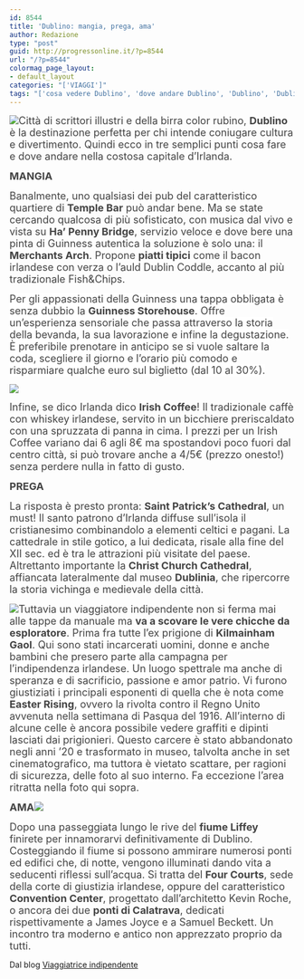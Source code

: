 ```yaml
---
id: 8544
title: 'Dublino: mangia, prega, ama'
author: Redazione
type: "post"
guid: http://progressonline.it/?p=8544
url: "/?p=8544"
colormag_page_layout:
- default_layout
categories: "['VIAGGI']"
tags: "['cosa vedere Dublino', 'dove andare Dublino', 'Dublino', 'Dublino turismo', 'Irlanda', 'Irlanda turismo', 'viaggi Dublino', 'viaggi Europa', 'viaggi Irlanda']"
---
```


<span style="font-size: 13.5pt; color: #444444;">![](https://progressonline.it/wp-content/uploads/2018/05/kilmainham-gaol-300x225.jpg)Città di scrittori illustri e della birra color rubino, **Dublino** è la destinazione perfetta per chi intende coniugare cultura e divertimento. Quindi ecco in tre semplici punti cosa fare e dove andare nella costosa capitale d’Irlanda.</span>

**<span style="font-size: 13.5pt; color: #444444;"> </span>**

**<span style="font-size: 13.5pt; color: #444444;">MANGIA</span>**

<span style="font-size: 13.5pt; color: #444444;">Banalmente, uno qualsiasi dei pub del caratteristico quartiere di **Temple Bar** può andar bene. Ma se state cercando qualcosa di più sofisticato, con musica dal vivo e vista su **Ha’ Penny Bridge**, servizio veloce e dove bere una pinta di Guinness autentica la soluzione è solo una: il **Merchants Arch**. Propone **piatti tipici** come il bacon irlandese con verza o l’auld Dublin Coddle, accanto al più tradizionale Fish&amp;Chips.</span>

<span style="font-size: 13.5pt; color: #444444;"> </span>

<span style="font-size: 13.5pt; color: #444444; background: white;">Per gli appassionati della Guinness una tappa obbligata è senza dubbio la **Guinness Storehouse**. Offre un’esperienza sensoriale che passa attraverso la storia della bevanda, la sua lavorazione e infine la degustazione. È preferibile prenotare in anticipo se si vuole saltare la coda, scegliere il giorno e l’orario più comodo e risparmiare qualche euro sul biglietto (dal 10 al 30%).</span>

![](https://progressonline.it/wp-content/uploads/2018/05/temple-bar-quartiere-300x200.jpg)

<span style="font-size: 13.5pt; color: #444444;">Infine, se dico Irlanda dico **Irish Coffee**! Il tradizionale caffè con whiskey irlandese, servito in un bicchiere preriscaldato con una spruzzata di panna in cima. I prezzi per un Irish Coffee variano dai 6 agli 8€ ma spostandovi poco fuori dal centro città, si può trovare anche a 4/5€ (prezzo onesto!) senza perdere nulla in fatto di gusto.</span>

**<span style="font-size: 13.5pt; color: #444444;"> </span>**

**<span style="font-size: 13.5pt; color: #444444;">PREGA</span>**

<span style="font-size: 13.5pt; color: #444444;">La risposta è presto pronta: **Saint Patrick’s Cathedral**, un must! Il santo patrono d’Irlanda diffuse sull’isola il cristianesimo combinandolo a elementi celtici e pagani. La cattedrale in stile gotico, a lui dedicata, risale alla fine del XII sec. ed è tra le attrazioni più visitate del paese. Altrettanto importante la **Christ Church Cathedral**, affiancata lateralmente dal museo **Dublinia**, che ripercorre la storia vichinga e medievale della città.</span>

<span style="font-size: 13.5pt; color: #444444;">![](https://progressonline.it/wp-content/uploads/2018/05/st-patrick-cathedral-300x225.jpg)Tuttavia un viaggiatore indipendente non si ferma mai alle tappe da manuale ma **va a scovare le vere chicche da esploratore**. Prima fra tutte l’ex prigione di **Kilmainham Gaol**. Q<span style="background: white;">ui sono stati incarcerati uomini, donne e anche bambini che presero parte alla campagna per l’indipendenza irlandese. Un luogo spettrale ma anche di speranza e di sacrificio, passione e amor patrio. Vi furono giustiziati i principali esponenti di quella che è nota come **Easter Rising**, ovvero la rivolta contro il Regno Unito avvenuta nella settimana di Pasqua del 1916. All’interno di alcune celle è ancora possibile vedere graffiti e dipinti lasciati dai prigionieri. Questo carcere è stato abbandonato negli anni ’20 e trasformato in museo, talvolta anche in set cinematografico, ma tuttora è vietato scattare, per ragioni di sicurezza, delle foto al suo interno. Fa eccezione l’area ritratta nella foto qui sopra.</span></span>

<span style="font-size: 13.5pt; color: #444444;"> </span>

**<span style="font-size: 13.5pt; color: #444444;">AMA![](https://progressonline.it/wp-content/uploads/2018/05/ha-penny-bridge-300x225.jpg)</span>**

<span style="font-size: 13.5pt; color: #444444;">Dopo una passeggiata lungo le rive del **fiume Liffey** finirete per innamorarvi definitivamente di Dublino. Costeggiando il fiume si possono ammirare numerosi ponti ed edifici che, di notte, vengono illuminati dando vita a seducenti riflessi sull’acqua. Si tratta del **Four Courts**, sede della corte di giustizia irlandese, oppure del caratteristico **Convention Center**, progettato dall’architetto Kevin Roche, o ancora dei due **ponti di Calatrava**, dedicati rispettivamente a James Joyce e a Samuel Beckett. Un incontro tra moderno e antico non apprezzato proprio da tutti.</span>

Dal blog [Viaggiatrice indipendente](https://viaggiatriceindipendente.wordpress.com/)